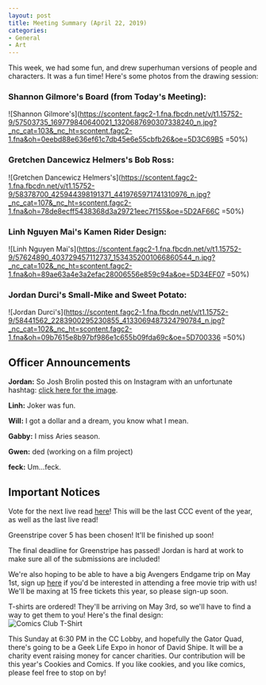 ```yaml
---
layout: post
title: Meeting Summary (April 22, 2019)
categories:
- General
- Art
---
```


This week, we had some fun, and drew superhuman versions of people and characters.  It was a fun time!  Here's some photos from the drawing session:

### Shannon Gilmore's Board (from Today's Meeting):  
![Shannon Gilmore's](https://scontent.fagc2-1.fna.fbcdn.net/v/t1.15752-9/57503735_169779840640021_1320687690307338240_n.jpg?_nc_cat=103&_nc_ht=scontent.fagc2-1.fna&oh=0eebd88e636ef61c7db45e6e55cbfb26&oe=5D3C69B5 =50%)

### Gretchen Dancewicz Helmers's Bob Ross:  
![Gretchen Dancewicz Helmers's](https://scontent.fagc2-1.fna.fbcdn.net/v/t1.15752-9/58378700_425944398191371_4419765971741310976_n.jpg?_nc_cat=107&_nc_ht=scontent.fagc2-1.fna&oh=78de8ecff5438368d3a29721eec7f155&oe=5D2AF66C =50%)

### Linh Nguyen Mai's Kamen Rider Design:  
![Linh Nguyen Mai's](https://scontent.fagc2-1.fna.fbcdn.net/v/t1.15752-9/57624890_403729457112737_1534352001066860544_n.jpg?_nc_cat=102&_nc_ht=scontent.fagc2-1.fna&oh=89ae63a4e3a2efac28006556e859c94a&oe=5D34EF07 =50%)

### Jordan Durci's Small-Mike and Sweet Potato:  
![Jordan Durci's](https://scontent.fagc2-1.fna.fbcdn.net/v/t1.15752-9/58441562_2283900295230855_4133069487324790784_n.jpg?_nc_cat=102&_nc_ht=scontent.fagc2-1.fna&oh=09b7615e8b97bf986e1c655b09fda69c&oe=5D700336 =50%)

## Officer Announcements

**Jordan:**  So Josh Brolin posted this on Instagram with an unfortunate hashtag:  [click here for the image](https://scontent.fagc2-1.fna.fbcdn.net/v/t1.15752-9/58382923_422142851937691_3694842364817309696_n.png?_nc_cat=110&_nc_ht=scontent.fagc2-1.fna&oh=e060346bcfdc92da306fb0723fabaa78&oe=5D72637D).

**Linh:**  Joker was fun.

**Will:**  I got a dollar and a dream, you know what I mean.

**Gabby:**  I miss Aries season.

**Gwen:**  ded (working on a film project)

**feck:**  Um...feck.

## Important Notices

Vote for the next live read [here](https://docs.google.com/forms/d/e/1FAIpQLSdmQQHQ8CIJbGw_609sYo0mJLp5Opzr6TaLbpuhkaOk4BVxFA/viewform?usp=sf_link)!  This will be the last CCC event of the year, as well as the last live read!

Greenstripe cover 5 has been chosen!  It'll be finished up soon!

The final deadline for Greenstripe has passed!  Jordan is hard at work to make sure all of the submissions are included!

We're also hoping to be able to have a big Avengers Endgame trip on May 1st, sign up [here](https://docs.google.com/forms/d/e/1FAIpQLSdEsLGnhSADnhPLHrjv-IUlKvRHaYfc3yo1J4vXLZNeVBxwPg/viewform?usp=sf_link) if you'd be interested in attending a free movie trip with us!  We'll be maxing at 15 free tickets this year, so please sign-up soon.

T-shirts are ordered!  They'll be arriving on May 3rd, so we'll have to find a way to get them to you!  Here's the final design:  
![Comics Club T-Shirt](https://asset-service.out.customink.com/asset/PO30256237-front.png?cid=aHR0cHM6Ly9jdXN0b21pbmstb3JkZXItcHJvZHVjdGlvbi1yZWFkeS1hcnR3b3JrLWVhc3QtcHJvZC5zMy5hbWF6b25hd3MuY29tL2J1bGsvNzMyNjUyMDMvUE8zMDI1NjIzNy1mcm9udC5wbmc_WC1BbXotQWxnb3JpdGhtPUFXUzQtSE1BQy1TSEEyNTYmWC1BbXotQ3JlZGVudGlhbD1BS0lBSklCWVdORFFTNUFDRkFJQSUyRjIwMTkwNDIyJTJGdXMtZWFzdC0xJTJGczMlMkZhd3M0X3JlcXVlc3QmWC1BbXotRGF0ZT0yMDE5MDQyMlQyMTE3MjlaJlgtQW16LUV4cGlyZXM9NjA0ODAwJlgtQW16LVNpZ25lZEhlYWRlcnM9aG9zdCZYLUFtei1TaWduYXR1cmU9YjQ5MjZlNDI0MGI3OTJmODlhOTU2OGM5Y2ZlMmNmNDhmN2Q4M2EwNDFmZWVlYmFlZGEyM2I4MzNlZjBkNGU4Ng)

This Sunday at 6:30 PM in the CC Lobby, and hopefully the Gator Quad, there's going to be a Geek Life Expo in honor of David Shipe.  It will be a charity event raising money for cancer charities.  Our contribution will be this year's Cookies and Comics.  If you like cookies, and you like comics, please feel free to stop on by!
